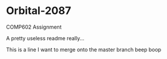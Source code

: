 # Orbital-2087
COMP602 Assignment

A pretty useless readme really...


This is a line I want to merge onto the master branch
beep boop
